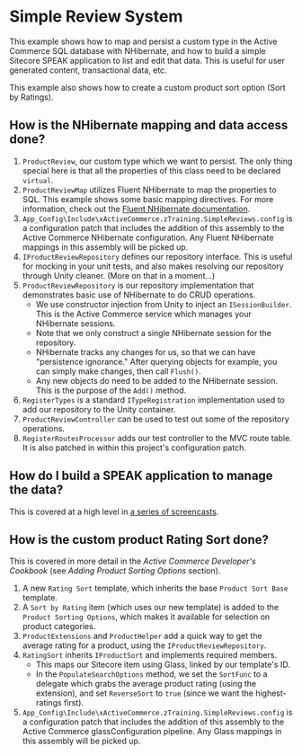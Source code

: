 Simple Review System
========
This example shows how to map and persist a custom type in the Active Commerce SQL database with NHibernate, and how to build a simple Sitecore SPEAK application to list and edit that data. This is useful for user generated content, transactional data, etc. 

This example also shows how to create a custom product sort option (Sort by Ratings).

## How is the NHibernate mapping and data access done?
1. `ProductReview`, our custom type which we want to persist. The only thing special here is that all the properties of this class need to be declared `virtual`.
2. `ProductReviewMap` utilizes Fluent NHibernate to map the properties to SQL. This example shows some basic mapping directives. For more information, check out the [Fluent NHibernate documentation](https://github.com/jagregory/fluent-nhibernate/wiki/Getting-started).
3. `App_Config\Include\xActiveCommerce.zTraining.SimpleReviews.config` is a configuration patch that includes the addition of this assembly to the Active Commerce NHibernate configuration. Any Fluent NHibernate mappings in this assembly will be picked up.
4. `IProductReviewRepository` defines our repository interface. This is useful for mocking in your unit tests, and also makes resolving our repository through Unity cleaner. (More on that in a moment...)
5. `ProductReviewRepository` is our repository implementation that demonstrates basic use of NHibernate to do CRUD operations.
	* We use constructor injection from Unity to inject an `ISessionBuilder`. This is the Active Commerce service which manages your NHibernate sessions.
	* Note that we only construct a single NHibernate session for the repository.
	* NHibernate tracks any changes for us, so that we can have "persistence ignorance." After querying objects for example, you can simply make changes, then call `Flush()`.
	* Any new objects do need to be added to the NHibernate session. This is the purpose of the `Add()` method.
6. `RegisterTypes` is a standard `ITypeRegistration` implementation used to add our repository to the Unity container.
7. `ProductReviewController` can be used to test out some of the repository operations.
8. `RegisterRoutesProcessor` adds our test controller to the MVC route table. It is also patched in within this project's configuration patch.

## How do I build a SPEAK application to manage the data?
This is covered at a high level in [a series of screencasts](http://www.techphoria414.com/Blog/2015/February/Active_Commerce_32_NHibernate_SPEAK).

## How is the custom product Rating Sort done?
This is covered in more detail in the _Active Commerce Developer's Cookbook_ (see _Adding Product Sorting Options_ section).

1. A new `Rating Sort` template, which inherits the base `Product Sort Base` template.
2. A `Sort by Rating` item (which uses our new template) is added to the `Product Sorting Options`, which makes it available for selection on product categories.
3. `ProductExtensions` and `ProductHelper` add a quick way to get the average rating for a product, using the `IProductReviewRepository`.
4. `RatingSort` inherits `IProductSort` and implements required members. 
    * This maps our Sitecore item using Glass, linked by our template's ID.
    * In the `PopulateSearchOptions` method, we set the `SortFunc` to a delegate which grabs the average product rating (using the extension), and set `ReverseSort` to `true` (since we want the highest-ratings first).
5. `App_Config\Include\xActiveCommerce.zTraining.SimpleReviews.config` is a configuration patch that includes the addition of this assembly to the Active Commerce glassConfiguration pipeline. Any Glass mappings in this assembly will be picked up.